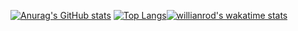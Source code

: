 [![Anurag's GitHub stats](https://github-readme-stats.vercel.app/api?username=aiden0023)](https://github.com/anuraghazra/github-readme-stats)
[![Top Langs](https://github-readme-stats.vercel.app/api/top-langs/?username=aiden0023&layout=compact)](https://github.com/anuraghazra/github-readme-stats)[![willianrod's wakatime stats](https://github-readme-stats.vercel.app/api/wakatime?username=aiden0023)](https://github.com/anuraghazra/github-readme-stats)

